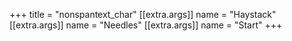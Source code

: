 +++
title = "nonspantext_char"
[[extra.args]]
name = "Haystack"
[[extra.args]]
name = "Needles"
[[extra.args]]
name = "Start"
+++